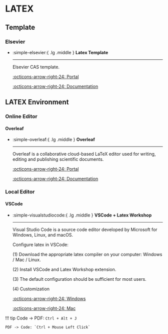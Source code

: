 # LATEX

## Template

### Elsevier
<div class="grid cards" markdown>

-   :simple-elsevier:{ .lg .middle } __Latex Template__

    ---

    Elsevier CAS template.

    [:octicons-arrow-right-24: <a href="https://www.elsevier.com/researcher/author/policies-and-guidelines/latex-instructions" target="_blank"> Portal </a>](#)

    [:octicons-arrow-right-24: <a href="https://mirror.las.iastate.edu/tex-archive/macros/latex/contrib/els-cas-templates/doc/elsdoc-cas.pdf" target="_blank"> Documentation </a>](#)

</div>

## LATEX Environment

### Online Editor

#### Overleaf

<div class="grid cards" markdown>

-   :simple-overleaf:{ .lg .middle } __Overleaf__

    ---

    Overleaf is a collaborative cloud-based LaTeX editor used for writing, editing and publishing scientific documents.

    [:octicons-arrow-right-24: <a href="https://www.overleaf.com/" target="_blank"> Portal </a>](#)

    [:octicons-arrow-right-24: <a href="https://www.overleaf.com/learn" target="_blank"> Documentation </a>](#)

</div>

### Local Editor

#### VSCode

<div class="grid cards" markdown>

-   :simple-visualstudiocode:{ .lg .middle } __VSCode + Latex Workshop__

    ---

    Visual Studio Code is a source code editor developed by Microsoft for Windows, Linux, and macOS.

    Configure latex in VSCode:

    (1) Download the appropriate latex compiler on your computer: Windows / Mac / Linux.

    (2) Install VSCode and Latex Workshop extension.

    (3) The default configuration should be sufficient for most users.

    (4) Customization

    [:octicons-arrow-right-24: <a href="https://mathjiajia.github.io/vscode-and-latex/" target="_blank"> Windows </a>](#)

    [:octicons-arrow-right-24: <a href="https://hackmd.io/@x5758x/maclatex" target="_blank"> Mac </a>](#)

</div>

!!! tip
    Code -> PDF: `Ctrl + Alt + J`
    
    PDF -> Code: `Ctrl + Mouse Left Click`